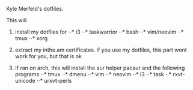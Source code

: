 Kyle Merfeld's dotfiles.

This will 

1. install my dotfiles for 
	⋅⋅* i3
	⋅⋅* taskwarrior
	⋅⋅* bash
	⋅⋅* vim/neovim
	⋅⋅* tmux
	⋅⋅* xorg

2. extract my inthe.am certificates.
if you use my dotfiles, this part wont work for you, 
but that is ok

3. If ran on arch, this will install the aur helper pacaur 
and the following programs
	⋅⋅* tmux
	⋅⋅* dmenu
	⋅⋅* vim
	⋅⋅* neovim
	⋅⋅* i3
	⋅⋅* task
	⋅⋅* rxvt-unicode
	⋅⋅* urxvt-perls
